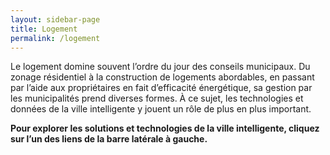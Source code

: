 ```yaml
---
layout: sidebar-page
title: Logement
permalink: /logement
---
```

Le logement domine souvent l’ordre du jour des conseils municipaux. Du zonage résidentiel à la construction de logements abordables, en passant par l’aide aux propriétaires en fait d’efficacité énergétique, sa gestion par les municipalités prend diverses formes. À ce sujet, les technologies et données de la ville intelligente y jouent un rôle de plus en plus important.

**Pour explorer les solutions et technologies de la ville intelligente, cliquez sur l’un des liens de la barre latérale à gauche.**
